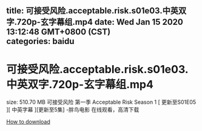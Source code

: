 
title: 可接受风险.acceptable.risk.s01e03.中英双字.720p-玄字幕组.mp4
date: Wed Jan 15 2020 13:12:48 GMT+0800 (CST)    
categories: baidu
---

# 可接受风险.acceptable.risk.s01e03.中英双字.720p-玄字幕组.mp4
size: 510.70 MB
 可接受风险 第一季 Acceptable Risk Season 1 [ 更新至S01E05 ][ 中英字幕 ][更新至5集] -胖鸟电影 在线观看，高清下载
 

[How to download](https://bpcam.bemobtrk.com/go/2ceec3aa-1ca2-46d6-b9ff-aaa5c184517c?jno=442)